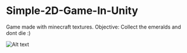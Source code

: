 # Simple-2D-Game-In-Unity
Game made with minecraft textures. Objective: Collect the emeralds and dont die :)


![Alt text](https://i.gyazo.com/43b75c402ea0647d810c454425480bc6.png "Game Preview")
